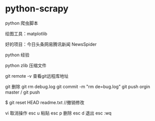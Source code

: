 # python-scrapy
python 爬虫脚本

绘图工具：matplotlib

好的项目：今日头条网易腾讯新闻 NewsSpider



python 经验

python zlib 压缩文件

git remote -v 查看git远程库地址

git 删除
git rm debug.log
git commit -m "rm de=bug.log"
git push orgin master / git push

$ git reset HEAD readme.txt //撤销修改


vi 取消操作
esc u
粘贴 esc p
删除 esc d
退出 esc :wq
